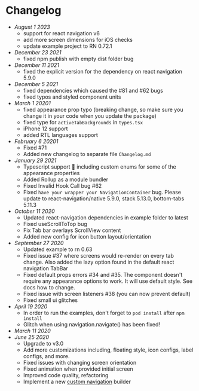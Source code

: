 # Changelog
- _August 1 2023_
  - support for react navigation v6
  - add more screen dimensions for iOS checks
  - update example project to RN 0.72.1
- _December 23 2021_
  - fixed npm publish with empty dist folder bug
- _December 11 2021_
  - fixed the explicit version for the dependency on react navigation 5.9.0
- _December 5 2021_
  - fixed dependencies which caused the #81 and #62 bugs
  - fixed typos and styled component units
- _March 1 20201_
  - fixed appearance prop typo (breaking change, so make sure you change it in your code when you update the package)
  - fixed type for `activeTabBackgrounds` in `types.tsx`
  - iPhone 12 support
  - added RTL languages support
- _February 6 20201_
  - Fixed #71
  - Added new changelog to separate file `Changelog.md`
- _January 29 2021_
  - Typescript support 👀 including custom enums for some of the appearance properties
  - Added Rollup as a module bundler
  - Fixed Invalid Hook Call bug #62
  - Fixed `have your wrapper your NavigationContainer` bug. Please update to react-navigation/native 5.9.0, stack 5.13.0, bottom-tabs 5.11.3
- _October 11 2020_
  - Updated react-navigation dependencies in example folder to latest
  - Fixed useScrollToTop bug
  - Fix Tab bar overlays ScrollView content
  - Added new config for icon button layout/orientation
- _September 27 2020_
  - Updated example to rn 0.63
  - Fixed issue #37 where screens would re-render on every tab change. Also added the lazy option found in the default react navigation TabBar
  - Fixed default props errors #34 and #35. The component doesn't require any appearance options to work. It will use default style. See docs how to change.
  - Fixed issue with screen listeners #38 (you can now prevent default)
  - Fixed small ui glitches
- _April 19 2020_
  - In order to run the examples, don't forget to `pod install` after `npm install`
  - Glitch when using navigation.navigate() has been fixed!
- _March 11 2020_
- _June 25 2020_
  - Upgrade to v3.0
  - Add more customizations including, floating style, icon configs, label configs, and more.
  - Fixed issues with changing screen orientation
  - Fixed animation when provided initial screen
  - Improved code quality, refactoring
  - Implement a new [custom navigation](https://reactnavigation.org/docs/custom-navigators) builder
